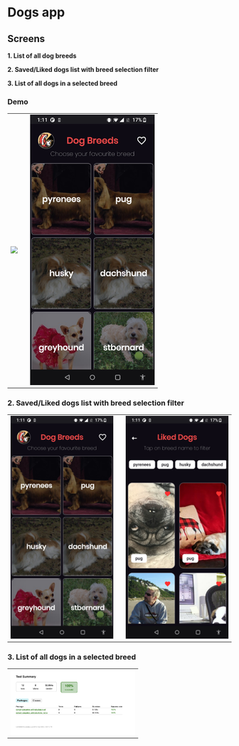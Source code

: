 # Dogs app

## Screens

**1. List of all dog breeds**

**2. Saved/Liked dogs list with breed selection filter**

**3. List of all dogs in a selected breed**


### Demo

<table>

<tr>
    <td><img src="https://github.com/shivarajp/dogsApp/blob/master/art/ezgif.com-gif-maker.gif" width="280" /></td>
    <td/>
    <td><img src="https://github.com/shivarajp/dogsApp/blob/master/art/Screenshot_20220817-011120.jpg" width="280" /></td>
</tr>

</table>

### 2. Saved/Liked dogs list with breed selection filter

<table>
<tr>
    <td><img src="https://github.com/shivarajp/dogsApp/blob/master/art/Screenshot_20220817-011120.jpg" width="280" /></td>
    <td/>
    <td><img src="https://github.com/shivarajp/dogsApp/blob/master/art/Screenshot_20220817-011137.jpg" width="280" /></td>
</tr>
</table>

### 3. List of all dogs in a selected breed

<table>
<tr>
    <td><img src="https://github.com/shivarajp/dogsApp/blob/master/art/Screenshot%202022-08-15%20at%205.42.28%20PM.png" width="280" /></td>
</tr>
</table>

